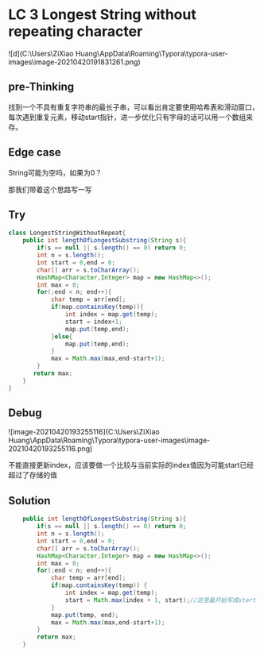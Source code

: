 # LC 3 Longest String without repeating character

![d](C:\Users\ZiXiao Huang\AppData\Roaming\Typora\typora-user-images\image-20210420191831261.png)

## pre-Thinking

找到一个不具有重复字符串的最长子串，可以看出肯定要使用哈希表和滑动窗口，每次遇到重复元素，移动start指针，进一步优化只有字母的话可以用一个数组来存。

## Edge case

String可能为空吗，如果为0？

那我们带着这个思路写一写

## Try

~~~java
class LongestStringWithoutRepeat{
    public int lengthOfLongestSubstring(String s){
        if(s == null || s.length() == 0) return 0;
        int n = s.length();
        int start = 0,end = 0;
        char[] arr = s.toCharArray();
        HashMap<Character,Integer> map = new HashMap<>();
        int max = 0;
        for(;end < n; end++){
            char temp = arr[end];
            if(map.containsKey(temp)){
                int index = map.get(temp);
                start = index+1;
                map.put(temp,end);
            }else{
                map.put(temp,end);
            }
            max = Math.max(max,end-start+1);
        }
       return max;
    }
}
~~~

## Debug

![image-20210420193255116](C:\Users\ZiXiao Huang\AppData\Roaming\Typora\typora-user-images\image-20210420193255116.png)

不能直接更新index，应该要做一个比较与当前实际的index值因为可能start已经超过了存储的值

## Solution

~~~ java
    public int lengthOfLongestSubstring(String s){
        if(s == null || s.length() == 0) return 0;
        int n = s.length();
        int start = 0,end = 0;
        char[] arr = s.toCharArray();
        HashMap<Character,Integer> map = new HashMap<>();
        int max = 0;
        for(;end < n; end++){
            char temp = arr[end];
            if(map.containsKey(temp)) {
                int index = map.get(temp);
                start = Math.max(index + 1, start);//这里最开始写成start = index+1,实际上start可能已经越过这个
            }
            map.put(temp, end);
            max = Math.max(max,end-start+1);
        }
        return max;
    }
~~~

